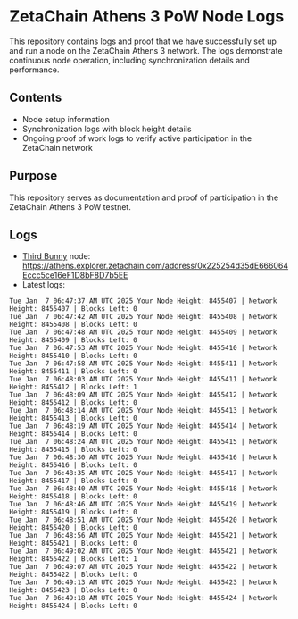 # ZetaChain Athens 3 PoW Node Logs
This repository contains logs and proof that we have successfully set up and run a node on the ZetaChain Athens 3 network. The logs demonstrate continuous node operation, including synchronization details and performance.

## Contents
- Node setup information
- Synchronization logs with block height details
- Ongoing proof of work logs to verify active participation in the ZetaChain network

## Purpose
This repository serves as documentation and proof of participation in the ZetaChain Athens 3 PoW testnet.

## Logs

- [Third Bunny](https://thirdbunny.xyz/) node: https://athens.explorer.zetachain.com/address/0x225254d35dE666064Eccc5ce16eF1D8bF8D7b5EE
- Latest logs:
```
Tue Jan  7 06:47:37 AM UTC 2025 Your Node Height: 8455407 | Network Height: 8455407 | Blocks Left: 0
Tue Jan  7 06:47:42 AM UTC 2025 Your Node Height: 8455408 | Network Height: 8455408 | Blocks Left: 0
Tue Jan  7 06:47:48 AM UTC 2025 Your Node Height: 8455409 | Network Height: 8455409 | Blocks Left: 0
Tue Jan  7 06:47:53 AM UTC 2025 Your Node Height: 8455410 | Network Height: 8455410 | Blocks Left: 0
Tue Jan  7 06:47:58 AM UTC 2025 Your Node Height: 8455411 | Network Height: 8455411 | Blocks Left: 0
Tue Jan  7 06:48:03 AM UTC 2025 Your Node Height: 8455411 | Network Height: 8455412 | Blocks Left: 1
Tue Jan  7 06:48:09 AM UTC 2025 Your Node Height: 8455412 | Network Height: 8455412 | Blocks Left: 0
Tue Jan  7 06:48:14 AM UTC 2025 Your Node Height: 8455413 | Network Height: 8455413 | Blocks Left: 0
Tue Jan  7 06:48:19 AM UTC 2025 Your Node Height: 8455414 | Network Height: 8455414 | Blocks Left: 0
Tue Jan  7 06:48:24 AM UTC 2025 Your Node Height: 8455415 | Network Height: 8455415 | Blocks Left: 0
Tue Jan  7 06:48:30 AM UTC 2025 Your Node Height: 8455416 | Network Height: 8455416 | Blocks Left: 0
Tue Jan  7 06:48:35 AM UTC 2025 Your Node Height: 8455417 | Network Height: 8455417 | Blocks Left: 0
Tue Jan  7 06:48:40 AM UTC 2025 Your Node Height: 8455418 | Network Height: 8455418 | Blocks Left: 0
Tue Jan  7 06:48:46 AM UTC 2025 Your Node Height: 8455419 | Network Height: 8455419 | Blocks Left: 0
Tue Jan  7 06:48:51 AM UTC 2025 Your Node Height: 8455420 | Network Height: 8455420 | Blocks Left: 0
Tue Jan  7 06:48:56 AM UTC 2025 Your Node Height: 8455421 | Network Height: 8455421 | Blocks Left: 0
Tue Jan  7 06:49:02 AM UTC 2025 Your Node Height: 8455421 | Network Height: 8455422 | Blocks Left: 1
Tue Jan  7 06:49:07 AM UTC 2025 Your Node Height: 8455422 | Network Height: 8455422 | Blocks Left: 0
Tue Jan  7 06:49:13 AM UTC 2025 Your Node Height: 8455423 | Network Height: 8455423 | Blocks Left: 0
Tue Jan  7 06:49:18 AM UTC 2025 Your Node Height: 8455424 | Network Height: 8455424 | Blocks Left: 0
```
